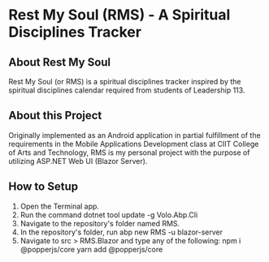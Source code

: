 # Rest My Soul (RMS) - A Spiritual Disciplines Tracker

## About Rest My Soul
Rest My Soul (or RMS) is a spiritual disciplines tracker inspired by the spiritual disciplines calendar required from students of Leadership 113. 

## About this Project
Originally implemented as an Android application in partial fulfillment of the requirements in the Mobile Applications Development class at CIIT College of Arts and Technology, RMS is my personal project with the purpose of utilizing ASP.NET Web UI (Blazor Server).

## How to Setup

1. Open the Terminal app.
2. Run the command dotnet tool update -g Volo.Abp.Cli
3. Navigate to the repository's folder named RMS.
4. In the repository's folder, run abp new RMS -u blazor-server
5. Navigate to src > RMS.Blazor and type any of the following:
	npm i @popperjs/core
	yarn add @popperjs/core
